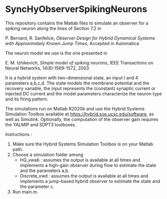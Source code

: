 # SyncHyObserverSpikingNeurons

This repository contains the Matlab files to simulate an observer for a spiking neuron along the lines of Section 7.2 in 

P. Bernard, R. Sanfelice, *Observer Design for Hybrid Dynamical Systems with Approximately Known Jump Times*, Accepted in Automatica

The neuron model we use is the one presented in 

E. M. Izhikevich, *Simple model of spiking neurons*, IEEE Transactions on Neural Networks, 14(6):1569-1572, 2003

It is a hybrid system with two-dimensional state, an input I and 4 parameters a,b,c,d.
The state models the membrane potential and the recovery variable,
the input represents the (constant) synaptic current or injected DC
current and the model parameters characterize the neuron type and its firing pattern. 

The simulations run on Matlab R2020b and use the Hybrid Systems Simulation Toolbox available at https://hybrid.soe.ucsc.edu/software, as well as Simulink. Optionally, the computation of the observer gain requires the YALMIP and SDPT3 toolboxes.
 
Instructions : 
1) Make sure the Hybrid Systems Simulation Toolbox is on your Matlab path.
2) Choose a simulation folder among
	- HG_vwab : assumes the output is available at all times and implements a high-gain observer during flow to estimate the state and the parameters a,b.
	- Discrete_vwd : assumes the output is available at all times and implements a jump-based hybrid observer to estimate the state and the parameter c.
3) Run main.m.
